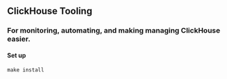 ## ClickHouse Tooling 
### For monitoring, automating, and making managing ClickHouse easier.


#### Set up

```shell
make install
```

